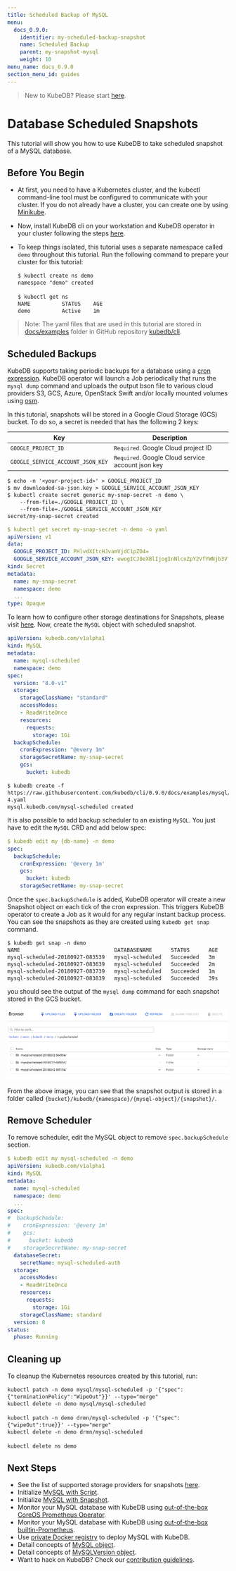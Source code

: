 ```yaml
---
title: Scheduled Backup of MySQL
menu:
  docs_0.9.0:
    identifier: my-scheduled-backup-snapshot
    name: Scheduled Backup
    parent: my-snapshot-mysql
    weight: 10
menu_name: docs_0.9.0
section_menu_id: guides
---
```


> New to KubeDB? Please start [here](/docs/concepts/README.md).

# Database Scheduled Snapshots

This tutorial will show you how to use KubeDB to take scheduled snapshot of a MySQL database.

## Before You Begin

- At first, you need to have a Kubernetes cluster, and the kubectl command-line tool must be configured to communicate with your cluster. If you do not already have a cluster, you can create one by using [Minikube](https://github.com/kubernetes/minikube).

- Now, install KubeDB cli on your workstation and KubeDB operator in your cluster following the steps [here](/docs/setup/install.md).

- To keep things isolated, this tutorial uses a separate namespace called `demo` throughout this tutorial. Run the following command to prepare your cluster for this tutorial:

  ```console
  $ kubectl create ns demo
  namespace "demo" created
  
  $ kubectl get ns
  NAME          STATUS    AGE
  demo          Active    1m
  ```

> Note: The yaml files that are used in this tutorial are stored in [docs/examples](https://github.com/kubedb/cli/tree/master/docs/examples) folder in GitHub repository [kubedb/cli](https://github.com/kubedb/cli).

## Scheduled Backups

KubeDB supports taking periodic backups for a database using a [cron expression](https://github.com/robfig/cron/blob/v2/doc.go#L26). KubeDB operator will launch a Job periodically that runs the `mysql dump` command and uploads the output bson file to various cloud providers S3, GCS, Azure, OpenStack Swift and/or locally mounted volumes using [osm](https://github.com/appscode/osm).

In this tutorial, snapshots will be stored in a Google Cloud Storage (GCS) bucket. To do so, a secret is needed that has the following 2 keys:

| Key                               | Description                                                |
|-----------------------------------|------------------------------------------------------------|
| `GOOGLE_PROJECT_ID`               | `Required`. Google Cloud project ID                        |
| `GOOGLE_SERVICE_ACCOUNT_JSON_KEY` | `Required`. Google Cloud service account json key          |

```console
$ echo -n '<your-project-id>' > GOOGLE_PROJECT_ID
$ mv downloaded-sa-json.key > GOOGLE_SERVICE_ACCOUNT_JSON_KEY
$ kubectl create secret generic my-snap-secret -n demo \
    --from-file=./GOOGLE_PROJECT_ID \
    --from-file=./GOOGLE_SERVICE_ACCOUNT_JSON_KEY
secret/my-snap-secret created
```

```yaml
$ kubectl get secret my-snap-secret -n demo -o yaml
apiVersion: v1
data:
  GOOGLE_PROJECT_ID: PHlvdXItcHJvamVjdC1pZD4=
  GOOGLE_SERVICE_ACCOUNT_JSON_KEY: ewogICJ0eXBlIjogInNlcnZpY2VfYWNjb3V...9tIgp9Cg==
kind: Secret
metadata:
  name: my-snap-secret
  namespace: demo
  ...
type: Opaque
```

To learn how to configure other storage destinations for Snapshots, please visit [here](/docs/concepts/snapshot.md).  Now, create the `MySQL` object with scheduled snapshot.

```yaml
apiVersion: kubedb.com/v1alpha1
kind: MySQL
metadata:
  name: mysql-scheduled
  namespace: demo
spec:
  version: "8.0-v1"
  storage:
    storageClassName: "standard"
    accessModes:
    - ReadWriteOnce
    resources:
      requests:
        storage: 1Gi
  backupSchedule:
    cronExpression: "@every 1m"
    storageSecretName: my-snap-secret
    gcs:
      bucket: kubedb
```

```console
$ kubedb create -f https://raw.githubusercontent.com/kubedb/cli/0.9.0/docs/examples/mysql/snapshot/demo-4.yaml
mysql.kubedb.com/mysql-scheduled created
```

It is also possible to add  backup scheduler to an existing `MySQL`. You just have to edit the `MySQL` CRD and add below spec:

```yaml
$ kubedb edit my {db-name} -n demo
spec:
  backupSchedule:
    cronExpression: '@every 1m'
    gcs:
      bucket: kubedb
    storageSecretName: my-snap-secret
```

Once the `spec.backupSchedule` is added, KubeDB operator will create a new Snapshot object on each tick of the cron expression. This triggers KubeDB operator to create a Job as it would for any regular instant backup process. You can see the snapshots as they are created using `kubedb get snap` command.

```console
$ kubedb get snap -n demo
NAME                              DATABASENAME      STATUS      AGE
mysql-scheduled-20180927-083539   mysql-scheduled   Succeeded   3m
mysql-scheduled-20180927-083639   mysql-scheduled   Succeeded   2m
mysql-scheduled-20180927-083739   mysql-scheduled   Succeeded   1m
mysql-scheduled-20180927-083839   mysql-scheduled   Succeeded   39s
```

you should see the output of the `mysql dump` command for each snapshot stored in the GCS bucket.

![snapshot-console](/docs/images/mysql/mysql-scheduled.png)

From the above image, you can see that the snapshot output is stored in a folder called `{bucket}/kubedb/{namespace}/{mysql-object}/{snapshot}/`.

## Remove Scheduler

To remove scheduler, edit the MySQL object  to remove `spec.backupSchedule` section.

```yaml
$ kubedb edit my mysql-scheduled -n demo
apiVersion: kubedb.com/v1alpha1
kind: MySQL
metadata:
  name: mysql-scheduled
  namespace: demo
  ...
spec:
#  backupSchedule:
#    cronExpression: '@every 1m'
#    gcs:
#      bucket: kubedb
#    storageSecretName: my-snap-secret
  databaseSecret:
    secretName: mysql-scheduled-auth
  storage:
    accessModes:
    - ReadWriteOnce
    resources:
      requests:
        storage: 1Gi
    storageClassName: standard
  version: 8
status:
  phase: Running
```

## Cleaning up

To cleanup the Kubernetes resources created by this tutorial, run:

```console
kubectl patch -n demo mysql/mysql-scheduled -p '{"spec":{"terminationPolicy":"WipeOut"}}' --type="merge"
kubectl delete -n demo mysql/mysql-scheduled

kubectl patch -n demo drmn/mysql-scheduled -p '{"spec":{"wipeOut":true}}' --type="merge"
kubectl delete -n demo drmn/mysql-scheduled

kubectl delete ns demo
```

## Next Steps

- See the list of supported storage providers for snapshots [here](/docs/concepts/snapshot.md).
- Initialize [MySQL with Script](/docs/guides/mysql/initialization/using-script.md).
- Initialize [MySQL with Snapshot](/docs/guides/mysql/initialization/using-snapshot.md).
- Monitor your MySQL database with KubeDB using [out-of-the-box CoreOS Prometheus Operator](/docs/guides/mysql/monitoring/using-coreos-prometheus-operator.md).
- Monitor your MySQL database with KubeDB using [out-of-the-box builtin-Prometheus](/docs/guides/mysql/monitoring/using-builtin-prometheus.md).
- Use [private Docker registry](/docs/guides/mysql/private-registry/using-private-registry.md) to deploy MySQL with KubeDB.
- Detail concepts of [MySQL object](/docs/concepts/databases/mysql.md).
- Detail concepts of [MySQLVersion object](/docs/concepts/catalog/mysql.md).
- Want to hack on KubeDB? Check our [contribution guidelines](/docs/CONTRIBUTING.md).
